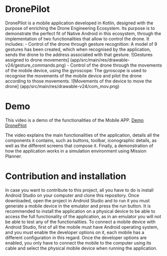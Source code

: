 # DronePilot
DronePilot is a mobile application developed in Kotlin, designed with the purpose of enriching the Drone Engineering Ecosystem. Its purpose is to demonstrate the perfect fit of Native Android in this ecosystem, through the implementation of two functionalities that allow to control the drone. 
It includes:
    - Control of the drone through gesture recognition: A model of 9 gestures has been created, which when recognised by the application, sends the drone to the address associated with that gesture.
    ![Gestures assigned to drone movements] (app/src/main/res/drawable-v24/gesture_commands.png)
    - Control of the drone through the movements of the mobile device, using the gyroscope: The gyroscope is used to recognise the movements of the mobile device and pilot the drone according to those movements.
    ![Movements of the device to move the drone] (app/src/main/res/drawable-v24/com_mov.png)

# Demo
This video is a  demo of the functionalities of the Mobile APP.
[Demo DronePilot](https://www.youtube.com/watch?v=EVA7vC1wVa4)

The video explains the main functionalities of the application, details all the components it contains, such as buttons, toolbar, iconographic details, as well as the different screens that compose it. Finally, a demonstration of how the application works in a simulation environment using Mission Planner.

# Contribution and installation
In case you want to contribute to this project, all you have to do is install Android Studio on your computer and clone this repository. Once downloaded, open the project in Android Studio and to run it you must generate a mobile device in the emulator and press the run button. It is recommended to install the application on a physical device to be able to access the full functionality of the application, as in an emulator you will not be able to test any of the functionalities. To connect a mobile device with Android Studio, first of all the mobile must have Android operating system, and you must enable the developer options on it, each mobile has a different configuration in this regard. Once the developer options are enabled, you only have to connect the mobile to the computer using its cable and select the physical mobile device when running the application.